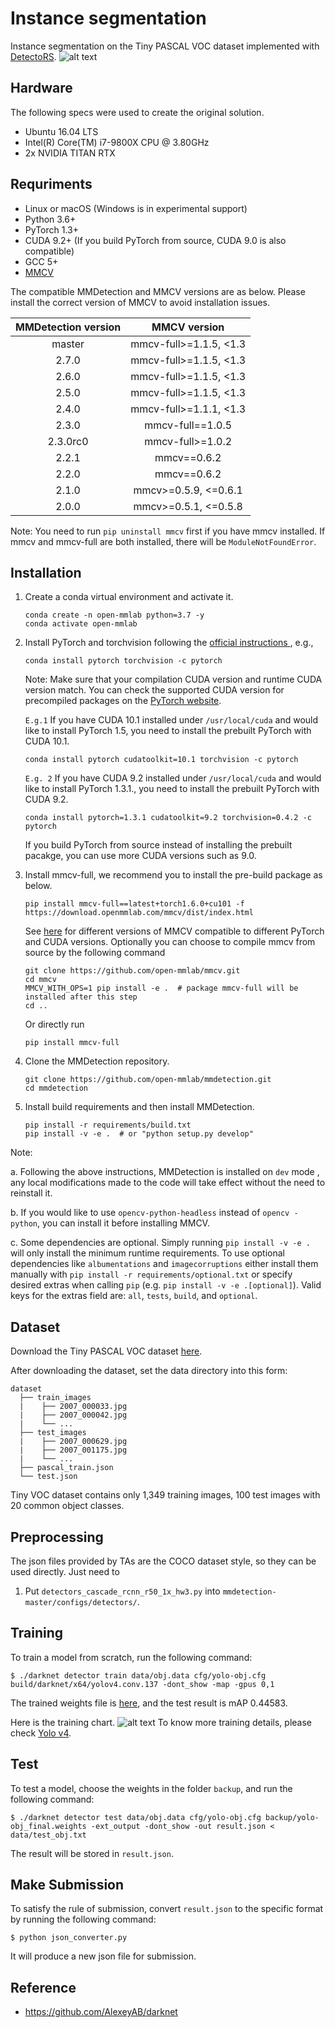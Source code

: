 # Instance segmentation
Instance segmentation on the Tiny PASCAL VOC dataset implemented with [DetectoRS](https://arxiv.org/pdf/2006.02334.pdf).
![alt text](https://github.com/danny91708/Selected-Topics-in-Visual-Recognition-using-Deep-Learning/blob/main/HW3/instanceSegmentation.png?raw=true)


## Hardware
The following specs were used to create the original solution.
- Ubuntu 16.04 LTS
- Intel(R) Core(TM) i7-9800X CPU @ 3.80GHz
- 2x NVIDIA TITAN RTX


## Requriments
- Linux or macOS (Windows is in experimental support)
- Python 3.6+
- PyTorch 1.3+
- CUDA 9.2+ (If you build PyTorch from source, CUDA 9.0 is also compatible)
- GCC 5+
- [MMCV](https://mmcv.readthedocs.io/en/latest/#installation)

The compatible MMDetection and MMCV versions are as below. Please install the correct version of MMCV to avoid installation issues.

| MMDetection version |    MMCV version     |
|:-------------------:|:-------------------:|
| master              | mmcv-full>=1.1.5, <1.3|
| 2.7.0               | mmcv-full>=1.1.5, <1.3|
| 2.6.0               | mmcv-full>=1.1.5, <1.3|
| 2.5.0               | mmcv-full>=1.1.5, <1.3|
| 2.4.0               | mmcv-full>=1.1.1, <1.3|
| 2.3.0               | mmcv-full==1.0.5|
| 2.3.0rc0            | mmcv-full>=1.0.2    |
| 2.2.1               | mmcv==0.6.2         |
| 2.2.0               | mmcv==0.6.2         |
| 2.1.0               | mmcv>=0.5.9, <=0.6.1|
| 2.0.0               | mmcv>=0.5.1, <=0.5.8|

Note: You need to run `pip uninstall mmcv` first if you have mmcv installed.
If mmcv and mmcv-full are both installed, there will be `ModuleNotFoundError`.


## Installation

1. Create a conda virtual environment and activate it.

    ```shell
    conda create -n open-mmlab python=3.7 -y
    conda activate open-mmlab
    ```

2. Install PyTorch and torchvision following the [official instructions
](https://pytorch.org/), e.g.,

    ```shell
    conda install pytorch torchvision -c pytorch
    ```

    Note: Make sure that your compilation CUDA version and runtime CUDA version match.
    You can check the supported CUDA version for precompiled packages on the [PyTorch website](https://pytorch.org/).

    `E.g.1` If you have CUDA 10.1 installed under `/usr/local/cuda` and would like to install
    PyTorch 1.5, you need to install the prebuilt PyTorch with CUDA 10.1.

    ```shell
    conda install pytorch cudatoolkit=10.1 torchvision -c pytorch
    ```

    `E.g. 2` If you have CUDA 9.2 installed under `/usr/local/cuda` and would like to install
    PyTorch 1.3.1., you need to install the prebuilt PyTorch with CUDA 9.2.

    ```shell
    conda install pytorch=1.3.1 cudatoolkit=9.2 torchvision=0.4.2 -c pytorch
    ```

    If you build PyTorch from source instead of installing the prebuilt pacakge,
    you can use more CUDA versions such as 9.0.

3. Install mmcv-full, we recommend you to install the pre-build package as below.

    ```shell
    pip install mmcv-full==latest+torch1.6.0+cu101 -f https://download.openmmlab.com/mmcv/dist/index.html
    ```

    See [here](https://github.com/open-mmlab/mmcv#install-with-pip) for different versions of MMCV compatible to different PyTorch and CUDA versions.
    Optionally you can choose to compile mmcv from source by the following command

    ```shell
    git clone https://github.com/open-mmlab/mmcv.git
    cd mmcv
    MMCV_WITH_OPS=1 pip install -e .  # package mmcv-full will be installed after this step
    cd ..
    ```

    Or directly run

    ```shell
    pip install mmcv-full
    ```

4. Clone the MMDetection repository.

    ```shell
    git clone https://github.com/open-mmlab/mmdetection.git
    cd mmdetection
    ```

5. Install build requirements and then install MMDetection.

    ```shell
    pip install -r requirements/build.txt
    pip install -v -e .  # or "python setup.py develop"
    ```

Note:

a. Following the above instructions, MMDetection is installed on `dev` mode
, any local modifications made to the code will take effect without the need to reinstall it.

b. If you would like to use `opencv-python-headless` instead of `opencv
-python`,
you can install it before installing MMCV.

c. Some dependencies are optional. Simply running `pip install -v -e .` will
 only install the minimum runtime requirements. To use optional dependencies like `albumentations` and `imagecorruptions` either install them manually with `pip install -r requirements/optional.txt` or specify desired extras when calling `pip` (e.g. `pip install -v -e .[optional]`). Valid keys for the extras field are: `all`, `tests`, `build`, and `optional`.


## Dataset
Download the Tiny PASCAL VOC dataset [here](https://drive.google.com/drive/folders/1fGg03EdBAxjFumGHHNhMrz2sMLLH04FK).

After downloading the dataset, set the data directory into this form:
```
dataset
  ├── train_images
  |    ├── 2007_000033.jpg
  |    ├── 2007_000042.jpg
  |    └── ...
  ├── test_images
  |    ├── 2007_000629.jpg
  |    ├── 2007_001175.jpg
  |    └── ...
  ├── pascal_train.json
  └── test.json
```
Tiny VOC dataset contains only 1,349 training images, 100 test images with 20 common object classes.


## Preprocessing
The json files provided by TAs are the COCO dataset style, so they can be used directly.
Just need to 











1. Put `detectors_cascade_rcnn_r50_1x_hw3.py` into `mmdetection-master/configs/detectors/`.


## Training
To train a model from scratch, run the following command:
```
$ ./darknet detector train data/obj.data cfg/yolo-obj.cfg build/darknet/x64/yolov4.conv.137 -dont_show -map -gpus 0,1
```

The trained weights file is [here](https://drive.google.com/file/d/1YthminCrK2qNinLh7awFHOxp5hyypONo/view?usp=sharing), and the test result is mAP 0.44583.

Here is the training chart.
![alt text](https://github.com/danny91708/Selected-Topics-in-Visual-Recognition-using-Deep-Learning/blob/main/HW2/trainingChart.png?raw=true)
To know more training details, please check [Yolo v4](https://github.com/AlexeyAB/darknet).

## Test
To test a model, choose the weights in the folder `backup`, and run the following command:
```
$ ./darknet detector test data/obj.data cfg/yolo-obj.cfg backup/yolo-obj_final.weights -ext_output -dont_show -out result.json < data/test_obj.txt
```

The result will be stored in `result.json`.

## Make Submission
To satisfy the rule of submission, convert `result.json` to the specific format by running the following command:
```
$ python json_converter.py
```

It will produce a new json file for submission.

## Reference
- https://github.com/AlexeyAB/darknet

